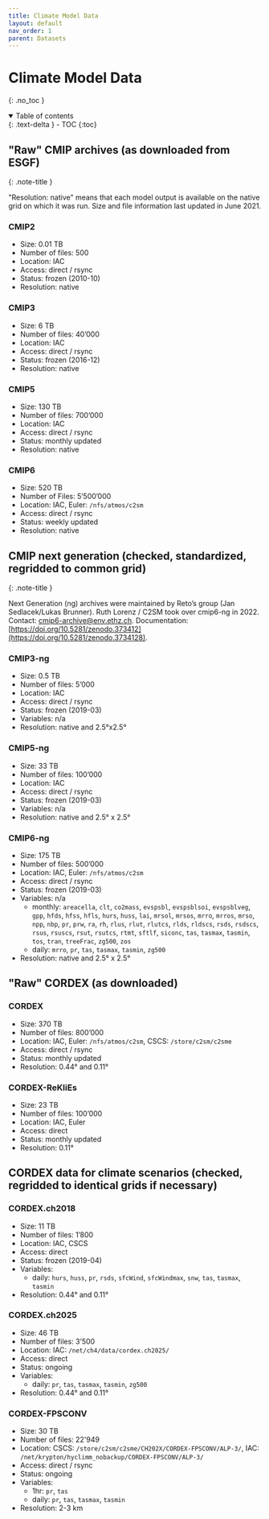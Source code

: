 ```yaml
---
title: Climate Model Data
layout: default
nav_order: 1
parent: Datasets
---
```


# Climate Model Data
{: .no_toc }

<details open markdown="block">
  <summary>
    Table of contents
  </summary>
  {: .text-delta }
  - TOC
  {:toc}
</details>


## "Raw" CMIP archives (as downloaded from ESGF)

{: .note-title }

"Resolution: native" means that each model output is available on the native grid on which it was run. Size and file information last updated in June 2021.

### CMIP2
- Size: 0.01 TB 
- Number of files: 500
- Location: IAC
- Access: direct / rsync
- Status: frozen (2010-10)
- Resolution: native

### CMIP3
- Size: 6 TB
- Number of files: 40’000
- Location: IAC
- Access: direct / rsync
- Status: frozen (2016-12)
- Resolution: native

### CMIP5
- Size: 130 TB
- Number of files: 700’000
- Location: IAC
- Access: direct / rsync
- Status: monthly updated
- Resolution: native

### CMIP6
- Size: 520 TB 
- Number of Files: 5’500’000
- Location: IAC, Euler: `/nfs/atmos/c2sm`
- Access: direct / rsync
- Status: weekly updated
- Resolution: native

## CMIP next generation (checked, standardized, regridded to common grid)

{: .note-title }

Next Generation (ng) archives were maintained by Reto’s group (Jan Sedlacek/Lukas Brunner). Ruth Lorenz / C2SM took over cmip6-ng in 2022. Contact: [cmip6-archive@env.ethz.ch](mailto:cmip6-archive@env.ethz.ch). Documentation: [https://doi.org/10.5281/zenodo.373412](https://doi.org/10.5281/zenodo.3734128).

### CMIP3-ng
- Size: 0.5 TB
- Number of files: 5’000
- Location: IAC
- Access: direct / rsync
- Status: frozen (2019-03)
- Variables: n/a
- Resolution: native and 2.5°x2.5°

### CMIP5-ng
- Size: 33 TB
- Number of files: 100’000
- Location: IAC
- Access: direct / rsync
- Status: frozen (2019-03)
- Variables: n/a
- Resolution: native and 2.5° x 2.5°

### CMIP6-ng
- Size: 175 TB
- Number of files: 500’000
- Location: IAC, Euler: `/nfs/atmos/c2sm`
- Access: direct / rsync
- Status: frozen (2019-03)
- Variables: n/a
    - monthly: `areacella`, `clt`, `co2mass`, `evspsbl`, `evspsblsoi`, `evspsblveg`, `gpp`, `hfds`, `hfss`, `hfls`, `hurs`, `huss`, `lai`, `mrsol`, `mrsos`, `mrro`, `mrros`, `mrso`, `npp`, `nbp`, `pr`, `prw`, `ra`, `rh`, `rlus`, `rlut`, `rlutcs`, `rlds`, `rldscs`, `rsds`, `rsdscs`, `rsus`, `rsuscs`, `rsut`, `rsutcs`, `rtmt`, `sftlf`, `siconc`, `tas`, `tasmax`, `tasmin`, `tos`, `tran`, `treeFrac`, `zg500`, `zos`
    - daily: `mrro`, `pr`, `tas`, `tasmax`, `tasmin`, `zg500`
- Resolution: native and 2.5° x 2.5°

## "Raw" CORDEX (as downloaded)

### CORDEX
- Size: 370 TB
- Number of files: 800’000
- Location: IAC, Euler: `/nfs/atmos/c2sm`, CSCS: `/store/c2sm/c2sme`
- Access: direct / rsync
- Status: monthly updated
- Resolution: 0.44° and 0.11°

### CORDEX-ReKliEs
- Size: 23 TB
- Number of files: 100’000
- Location: IAC, Euler
- Access: direct
- Status: monthly updated
- Resolution: 0.11°

## CORDEX data for climate scenarios (checked, regridded to identical grids if necessary)

### CORDEX.ch2018
- Size: 11 TB
- Number of files: 1’800
- Location: IAC, CSCS
- Access: direct
- Status: frozen (2019-04)
- Variables:
    - daily: `hurs`, `huss`, `pr`, `rsds`, `sfcWind`, `sfcWindmax`, `snw`, `tas`, `tasmax`, `tasmin`
- Resolution: 0.44° and 0.11°

### CORDEX.ch2025
- Size: 46 TB 
- Number of files: 3’500
- Location: IAC: `/net/ch4/data/cordex.ch2025/`
- Access: direct
- Status: ongoing
- Variables: 
    - daily: `pr`, `tas`, `tasmax`, `tasmin`, `zg500`
- Resolution: 0.44° and 0.11°

### CORDEX-FPSCONV
- Size: 30 TB
- Number of files: 22'949
- Location: CSCS: `/store/c2sm/c2sme/CH202X/CORDEX-FPSCONV/ALP-3/`, IAC: `/net/krypton/hyclimm_nobackup/CORDEX-FPSCONV/ALP-3/`
- Access: direct / rsync
- Status: ongoing
- Variables:
    - 1hr: `pr`, `tas`
    - daily: `pr`, `tas`, `tasmax`, `tasmin`
- Resolution: 2-3 km
